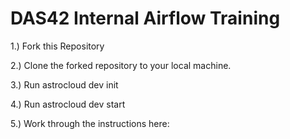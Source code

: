 # DAS42 Internal Airflow Training

1.) Fork this Repository

2.) Clone the forked repository to your local machine. 

3.) Run astrocloud dev init

4.) Run astrocloud dev start

5.) Work through the instructions here: 
